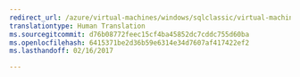 ```yaml
---
redirect_url: /azure/virtual-machines/windows/sqlclassic/virtual-machines-windows-classic-ps-sql-int-listener
translationtype: Human Translation
ms.sourcegitcommit: d76b08772feec15cf4ba45852dc7cddc755d60ba
ms.openlocfilehash: 6415371be2d36b59e6314e34d7607af417422ef2
ms.lasthandoff: 02/16/2017

---
```

